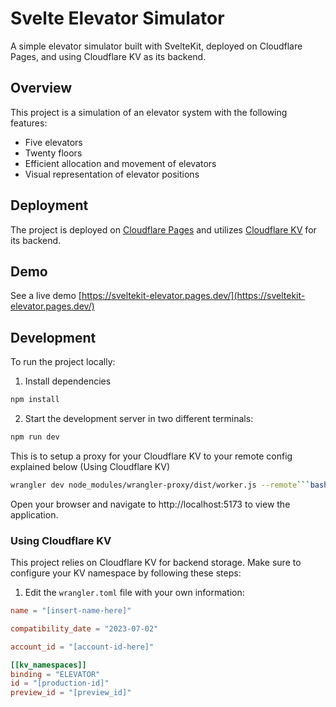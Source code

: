# Svelte Elevator Simulator

A simple elevator simulator built with SvelteKit, deployed on Cloudflare Pages, and using Cloudflare KV as its backend.

## Overview

This project is a simulation of an elevator system with the following features:

- Five elevators
- Twenty floors
- Efficient allocation and movement of elevators
- Visual representation of elevator positions

## Deployment

The project is deployed on [Cloudflare Pages](https://pages.cloudflare.com/) and utilizes [Cloudflare KV](https://www.cloudflare.com/products/workers-kv/) for its backend.

## Demo

See a live demo [https://sveltekit-elevator.pages.dev/](https://sveltekit-elevator.pages.dev/)

## Development

To run the project locally:

1. Install dependencies

```bash
npm install
```

2. Start the development server in two different terminals:

```bash
npm run dev
```

This is to setup a proxy for your Cloudflare KV to your remote config explained below (Using Cloudflare KV)

````bash
wrangler dev node_modules/wrangler-proxy/dist/worker.js --remote```bash
````

Open your browser and navigate to http://localhost:5173 to view the application.

### Using Cloudflare KV

This project relies on Cloudflare KV for backend storage. Make sure to configure your KV namespace by following these steps:

1. Edit the `wrangler.toml` file with your own information:

```toml
name = "[insert-name-here]"

compatibility_date = "2023-07-02"

account_id = "[account-id-here]"

[[kv_namespaces]]
binding = "ELEVATOR"
id = "[production-id]"
preview_id = "[preview_id]"
```
